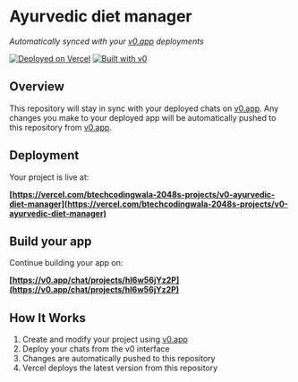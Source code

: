 # Ayurvedic diet manager

*Automatically synced with your [v0.app](https://v0.app) deployments*

[![Deployed on Vercel](https://img.shields.io/badge/Deployed%20on-Vercel-black?style=for-the-badge&logo=vercel)](https://vercel.com/btechcodingwala-2048s-projects/v0-ayurvedic-diet-manager)
[![Built with v0](https://img.shields.io/badge/Built%20with-v0.app-black?style=for-the-badge)](https://v0.app/chat/projects/hI6w56jYz2P)

## Overview

This repository will stay in sync with your deployed chats on [v0.app](https://v0.app).
Any changes you make to your deployed app will be automatically pushed to this repository from [v0.app](https://v0.app).

## Deployment

Your project is live at:

**[https://vercel.com/btechcodingwala-2048s-projects/v0-ayurvedic-diet-manager](https://vercel.com/btechcodingwala-2048s-projects/v0-ayurvedic-diet-manager)**

## Build your app

Continue building your app on:

**[https://v0.app/chat/projects/hI6w56jYz2P](https://v0.app/chat/projects/hI6w56jYz2P)**

## How It Works

1. Create and modify your project using [v0.app](https://v0.app)
2. Deploy your chats from the v0 interface
3. Changes are automatically pushed to this repository
4. Vercel deploys the latest version from this repository
